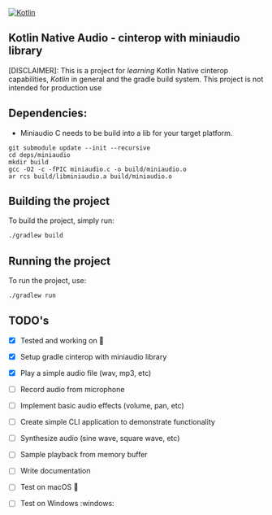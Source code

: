 [![Kotlin](https://img.shields.io/badge/Kotlin-2.0-blue.svg?style=flat&logo=kotlin)](https://kotlinlang.org)

## Kotlin Native Audio - cinterop with miniaudio library

[DISCLAIMER]: This is a project for _learning_ Kotlin Native cinterop capabilities, _Kotlin_ in general and the gradle build system.
This project is not intended for production use


## Dependencies:
- Miniaudio C needs to be build into a lib for your target platform.

```
git submodule update --init --recursive
cd deps/miniaudio
mkdir build
gcc -O2 -c -fPIC miniaudio.c -o build/miniaudio.o
ar rcs build/libminiaudio.a build/miniaudio.o
```

## Building the project
To build the project, simply run:

```bash
./gradlew build
```
## Running the project
To run the project, use:
```bash
./gradlew run
```

## TODO's

- [x] Tested and working on :penguin:
- [x] Setup gradle cinterop with miniaudio library
- [x] Play a simple audio file (wav, mp3, etc)
- [ ] Record audio from microphone
- [ ] Implement basic audio effects (volume, pan, etc)
- [ ] Create simple CLI application to demonstrate functionality
- [ ] Synthesize audio (sine wave, square wave, etc)
- [ ] Sample playback from memory buffer
- [ ] Write documentation

- [ ] Test on macOS :apple:
- [ ] Test on Windows :windows:

